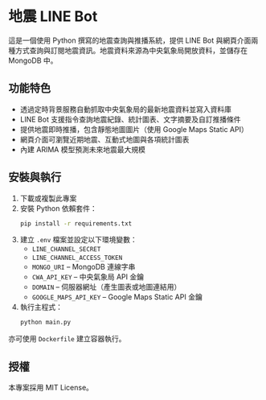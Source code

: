 # 地震 LINE Bot

這是一個使用 Python 撰寫的地震查詢與推播系統，提供 LINE Bot 與網頁介面兩種方式查詢與訂閱地震資訊。地震資料來源為中央氣象局開放資料，並儲存在 MongoDB 中。

## 功能特色

- 透過定時背景服務自動抓取中央氣象局的最新地震資料並寫入資料庫
- LINE Bot 支援指令查詢地震紀錄、統計圖表、文字摘要及自訂推播條件
- 提供地震即時推播，包含靜態地圖圖片（使用 Google Maps Static API）
- 網頁介面可瀏覽近期地震、互動式地圖與各項統計圖表
- 內建 ARIMA 模型預測未來地震最大規模

## 安裝與執行

1. 下載或複製此專案
2. 安裝 Python 依賴套件：
   ```bash
   pip install -r requirements.txt
   ```
3. 建立 `.env` 檔案並設定以下環境變數：
   - `LINE_CHANNEL_SECRET`
   - `LINE_CHANNEL_ACCESS_TOKEN`
   - `MONGO_URI` – MongoDB 連線字串
   - `CWA_API_KEY` – 中央氣象局 API 金鑰
   - `DOMAIN` – 伺服器網址（產生圖表或地圖連結用）
   - `GOOGLE_MAPS_API_KEY` – Google Maps Static API 金鑰
4. 執行主程式：
   ```bash
   python main.py
   ```

亦可使用 `Dockerfile` 建立容器執行。

## 授權

本專案採用 MIT License。
